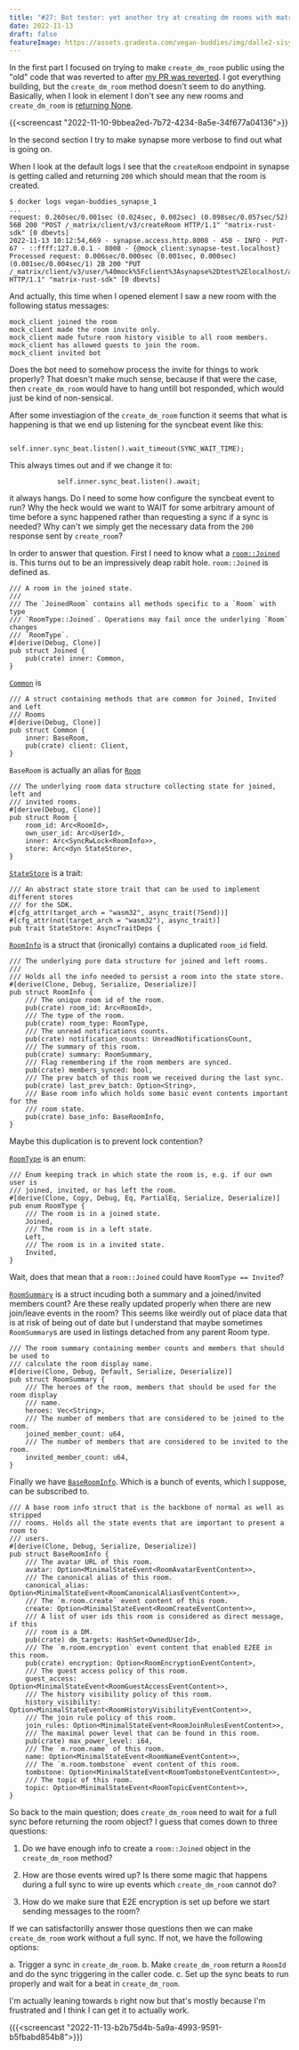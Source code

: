 ```yaml
---
title: "#27: Bot tester: yet another try at creating dm rooms with matrix-bot-sdk"
date: 2022-11-13
draft: false
featureImage: https://assets.gradesta.com/vegan-buddies/img/dalle2-sisyphus.png
---
```


In the first part I focused on trying to make `create_dm_room` public using the "old" code that was reverted to after [my PR was reverted](https://github.com/matrix-org/matrix-rust-sdk/pull/1061). I got everything building, but the `create_dm_room` method doesn't seem to do anything. Basically, when I look in element I don't see any new rooms and `create_dm_room` is [returning None](https://github.com/matrix-org/matrix-rust-sdk/blob/680ef6b93afcfda87577ec943e67024b746afec9/crates/matrix-sdk/src/encryption/mod.rs#L276).

{{<screencast "2022-11-10-9bbea2ed-7b72-4234-8a5e-34f677a04136">}}

In the second section I try to make synapse more verbose to find out what is going on.

When I look at the default logs I see that the `createRoom` endpoint in synapse is getting called and returning `200` which should mean that the room is created.

```
$ docker logs vegan-buddies_synapse_1
...
request: 0.260sec/0.001sec (0.024sec, 0.002sec) (0.098sec/0.057sec/52) 56B 200 "POST /_matrix/client/v3/createRoom HTTP/1.1" "matrix-rust-sdk" [0 dbevts]
2022-11-13 10:12:54,669 - synapse.access.http.8008 - 450 - INFO - PUT-67 - ::ffff:127.0.0.1 - 8008 - {@mock_client:synapse-test.localhost} Processed request: 0.006sec/0.000sec (0.001sec, 0.000sec) (0.001sec/0.004sec/1) 2B 200 "PUT /_matrix/client/v3/user/%40mock%5Fclient%3Asynapse%2Dtest%2Elocalhost/account_data/m%2Edirect HTTP/1.1" "matrix-rust-sdk" [0 dbevts]
```

And actually, this time when I opened element I saw a new room with the following status messages:

```
mock_client joined the room
mock_client made the room invite only.
mock_client made future room history visible to all room members.
mock_client has allowed guests to join the room.
mock_client invited bot
```

Does the bot need to somehow process the invite for things to work properly? That doesn't make much sense, because if that were the case, then `create_dm_room` would have to hang untill bot responded, which would just be kind of non-sensical.

After some investiagion of the `create_dm_room` function it seems that what is happening is that we end up listening for the syncbeat event like this:

```
            self.inner.sync_beat.listen().wait_timeout(SYNC_WAIT_TIME);
```

This always times out and if we change it to:

```
            self.inner.sync_beat.listen().await;
```

it always hangs. Do I need to some how configure the syncbeat event to run? Why the heck would we want to WAIT for some arbitrary amount of time before a sync happened rather than requesting a sync if a sync is needed? Why can't we simply get the necessary data from the `200` response sent by `create_room`?

In order to answer that question. First I need to know what a [`room::Joined`](https://github.com/matrix-org/matrix-rust-sdk/blob/680ef6b93afcfda87577ec943e67024b746afec9/crates/matrix-sdk/src/room/joined.rs#L57) is. This turns out to be an impressively deap rabit hole. `room::Joined` is defined as.

```
/// A room in the joined state.
///
/// The `JoinedRoom` contains all methods specific to a `Room` with type
/// `RoomType::Joined`. Operations may fail once the underlying `Room` changes
/// `RoomType`.
#[derive(Debug, Clone)]
pub struct Joined {
    pub(crate) inner: Common,
}
```

[`Common`](https://github.com/matrix-org/matrix-rust-sdk/blob/680ef6b93afcfda87577ec943e67024b746afec9/crates/matrix-sdk/src/room/common.rs#L51) is 

```
/// A struct containing methods that are common for Joined, Invited and Left
/// Rooms
#[derive(Debug, Clone)]
pub struct Common {
    inner: BaseRoom,
    pub(crate) client: Client,
}
```

`BaseRoom` is actually an alias for [`Room`](https://github.com/matrix-org/matrix-rust-sdk/blob/680ef6b93afcfda87577ec943e67024b746afec9/crates/matrix-sdk-base/src/rooms/normal.rs#L48)

```
/// The underlying room data structure collecting state for joined, left and
/// invited rooms.
#[derive(Debug, Clone)]
pub struct Room {
    room_id: Arc<RoomId>,
    own_user_id: Arc<UserId>,
    inner: Arc<SyncRwLock<RoomInfo>>,
    store: Arc<dyn StateStore>,
}
```

[`StateStore`](https://github.com/matrix-org/matrix-rust-sdk/blob/680ef6b93afcfda87577ec943e67024b746afec9/crates/matrix-sdk-base/src/store/mod.rs#L139) is a trait:

```
/// An abstract state store trait that can be used to implement different stores
/// for the SDK.
#[cfg_attr(target_arch = "wasm32", async_trait(?Send))]
#[cfg_attr(not(target_arch = "wasm32"), async_trait)]
pub trait StateStore: AsyncTraitDeps {
```

[`RoomInfo`](https://github.com/matrix-org/matrix-rust-sdk/blob/680ef6b93afcfda87577ec943e67024b746afec9/crates/matrix-sdk-base/src/rooms/normal.rs#L485) is a struct that (ironically) contains a duplicated `room_id` field.

```
/// The underlying pure data structure for joined and left rooms.
///
/// Holds all the info needed to persist a room into the state store.
#[derive(Clone, Debug, Serialize, Deserialize)]
pub struct RoomInfo {
    /// The unique room id of the room.
    pub(crate) room_id: Arc<RoomId>,
    /// The type of the room.
    pub(crate) room_type: RoomType,
    /// The unread notifications counts.
    pub(crate) notification_counts: UnreadNotificationsCount,
    /// The summary of this room.
    pub(crate) summary: RoomSummary,
    /// Flag remembering if the room members are synced.
    pub(crate) members_synced: bool,
    /// The prev batch of this room we received during the last sync.
    pub(crate) last_prev_batch: Option<String>,
    /// Base room info which holds some basic event contents important for the
    /// room state.
    pub(crate) base_info: BaseRoomInfo,
}
```

Maybe this duplication is to prevent lock contention?

[`RoomType`](https://github.com/matrix-org/matrix-rust-sdk/blob/680ef6b93afcfda87577ec943e67024b746afec9/crates/matrix-sdk-base/src/rooms/normal.rs#L71) is an enum:

```
/// Enum keeping track in which state the room is, e.g. if our own user is
/// joined, invited, or has left the room.
#[derive(Clone, Copy, Debug, Eq, PartialEq, Serialize, Deserialize)]
pub enum RoomType {
    /// The room is in a joined state.
    Joined,
    /// The room is in a left state.
    Left,
    /// The room is in a invited state.
    Invited,
}
```

Wait, does that mean that a `room::Joined` could have `RoomType == Invited`?

[`RoomSummary`](https://github.com/matrix-org/matrix-rust-sdk/blob/680ef6b93afcfda87577ec943e67024b746afec9/crates/matrix-sdk-base/src/rooms/normal.rs#L58) is a struct incuding both a summary and a joined/invited members count? Are these really updated properly when there are new join/leave events in the room? This seems like weirdly out of place data that is at risk of being out of date but I understand that maybe sometimes `RoomSummary`s are used in listings detached from any parent Room type.

```
/// The room summary containing member counts and members that should be used to
/// calculate the room display name.
#[derive(Clone, Debug, Default, Serialize, Deserialize)]
pub struct RoomSummary {
    /// The heroes of the room, members that should be used for the room display
    /// name.
    heroes: Vec<String>,
    /// The number of members that are considered to be joined to the room.
    joined_member_count: u64,
    /// The number of members that are considered to be invited to the room.
    invited_member_count: u64,
}
```

Finally we have [`BaseRoomInfo`](https://github.com/matrix-org/matrix-rust-sdk/blob/680ef6b93afcfda87577ec943e67024b746afec9/crates/matrix-sdk-base/src/rooms/mod.rs#L58). Which is a bunch of events, which I suppose, can be subscribed to.

```
/// A base room info struct that is the backbone of normal as well as stripped
/// rooms. Holds all the state events that are important to present a room to
/// users.
#[derive(Clone, Debug, Serialize, Deserialize)]
pub struct BaseRoomInfo {
    /// The avatar URL of this room.
    avatar: Option<MinimalStateEvent<RoomAvatarEventContent>>,
    /// The canonical alias of this room.
    canonical_alias: Option<MinimalStateEvent<RoomCanonicalAliasEventContent>>,
    /// The `m.room.create` event content of this room.
    create: Option<MinimalStateEvent<RoomCreateEventContent>>,
    /// A list of user ids this room is considered as direct message, if this
    /// room is a DM.
    pub(crate) dm_targets: HashSet<OwnedUserId>,
    /// The `m.room.encryption` event content that enabled E2EE in this room.
    pub(crate) encryption: Option<RoomEncryptionEventContent>,
    /// The guest access policy of this room.
    guest_access: Option<MinimalStateEvent<RoomGuestAccessEventContent>>,
    /// The history visibility policy of this room.
    history_visibility: Option<MinimalStateEvent<RoomHistoryVisibilityEventContent>>,
    /// The join rule policy of this room.
    join_rules: Option<MinimalStateEvent<RoomJoinRulesEventContent>>,
    /// The maximal power level that can be found in this room.
    pub(crate) max_power_level: i64,
    /// The `m.room.name` of this room.
    name: Option<MinimalStateEvent<RoomNameEventContent>>,
    /// The `m.room.tombstone` event content of this room.
    tombstone: Option<MinimalStateEvent<RoomTombstoneEventContent>>,
    /// The topic of this room.
    topic: Option<MinimalStateEvent<RoomTopicEventContent>>,
}
```

So back to the main question; does `create_dm_room` need to wait for a full sync before returning the room object? I guess that comes down to three questions:

1. Do we have enough info to create a `room::Joined` object in the `create_dm_room` method?

2. How are those events wired up? Is there some magic that happens during a full sync to wire up events which `create_dm_room` cannot do?

3. How do we make sure that E2E encryption is set up before we start sending messages to the room?

If we can satisfactorilly answer those questions then we can make `create_dm_room` work without a full sync. If not, we have the following options:

a. Trigger a sync in `create_dm_room`.
b. Make `create_dm_room` return a `RoomId` and do the sync triggering in the caller code.
c. Set up the sync beats to run properly and wait for a beat in `create_dm_room`.

I'm actually leaning towards `b` right now but that's mostly because I'm frustrated and I think I can get it to actually work.

({{<screencast "2022-11-13-b2b75d4b-5a9a-4993-9591-b5fbabd854b8">}})
